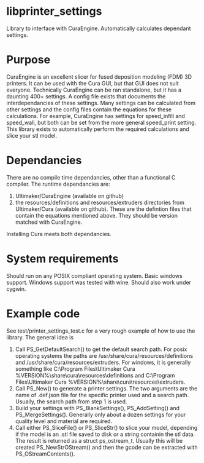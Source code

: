 # libprinter_settings
Library to interface with CuraEngine.  Automatically calculates dependant settings.

# Purpose

CuraEngine is an excellent slicer for fused deposition modeling (FDM) 3D printers.  It can be used with the Cura GUI, but that GUI does not suit everyone.  Technically CuraEngine can be ran standalone, but it has a daunting 400+ settings.  A config file exists that documents the interdependancies of these settings. Many settings can be calculated from other settings and the config files contain the equations for these calculations.  For example, CuraEngine has settings for speed_infill and speed_wall, but both can be set from the more general speed_print setting.  This library exists to automatically perform the required calculations and slice your stl model.

# Dependancies

There are no compile time dependancies, other than a functional C compiler.  The runtime dependancies are:
1) Ultimaker/CuraEngine (available on github)
2) the resources/definitions and resources/extruders directories from Ultimaker/Cura (available on github).  These are the defintion files that contain the equations mentioned above.  They should be version matched with CuraEngine.

Installing Cura meets both dependancies.

# System requirements

Should run on any POSIX compliant operating system.  Basic windows support.  Windows support was tested with wine.  Should also work under cygwin.

# Example code

See test/printer_settings_test.c for a very rough example of how to use the library.   The general idea is
1) Call PS_GetDefaultSearch() to get the default search path.  For posix operating systems the paths are /usr/share/cura/resources/definitions and /usr/share/cura/resources/extruders.  For windows, it is generally something like C:\Program Files\Ultimaker Cura %VERSION%\share\cura\resources\definitions and C:\Program Files\Ultimaker Cura %VERSION%\share\cura\resources\extruders.
2) Call PS_New() to generate a printer settings.  The two arguments are the name of .def.json file for the specific printer used and a search path. Usually, the search path from step 1 is used.
3) Build your settings with PS_BlankSettings(), PS_AddSetting() and PS_MergeSettings().  Generally only about a dozen settings for your quality level and material are required.
4) Call either PS_SliceFile() or PS_SliceStr() to slice your model, depending if the model is an .stl file saved to disk or a string containin the stl data.  The result is returned as a struct ps_ostream_t.  Usually this will be created PS_NewStrOStream() and then the gcode can be extracted with PS_OStreamContents().
